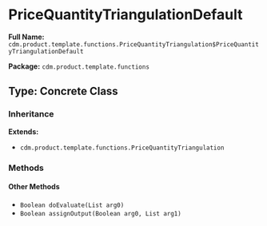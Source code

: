 # PriceQuantityTriangulationDefault

**Full Name:** `cdm.product.template.functions.PriceQuantityTriangulation$PriceQuantityTriangulationDefault`

**Package:** `cdm.product.template.functions`

## Type: Concrete Class

### Inheritance

**Extends:**
- `cdm.product.template.functions.PriceQuantityTriangulation`

### Methods

#### Other Methods

- `Boolean doEvaluate(List arg0)`
- `Boolean assignOutput(Boolean arg0, List arg1)`

